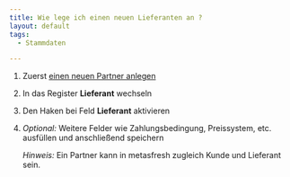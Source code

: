 ```yaml
---
title: Wie lege ich einen neuen Lieferanten an ?
layout: default
tags:
  - Stammdaten

---
```

1. Zuerst [einen neuen Partner anlegen](Wie_lege_ich_einen_neuen_Partner_an)
1. In das Register **Lieferant** wechseln
1. Den Haken bei Feld **Lieferant** aktivieren
1. *Optional:* Weitere Felder wie Zahlungsbedingung, Preissystem, etc. ausfüllen und anschließend speichern

	*Hinweis:* Ein Partner kann in metasfresh zugleich Kunde und Lieferant sein.

